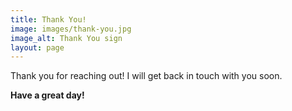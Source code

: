 ```yaml
---
title: Thank You!
image: images/thank-you.jpg
image_alt: Thank You sign
layout: page
---
```


Thank you for reaching out! I will get back in touch with you soon.

**Have a great day!**
